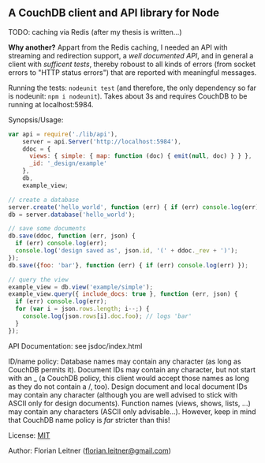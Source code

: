 A CouchDB client and API library for Node
-----------------------------------------

TODO: caching via Redis (after my thesis is written...)

**Why another?** Appart from the Redis caching, I needed an API with
streaming and redirection support, a *well documented API*, and in general a
client with *sufficent tests*, thereby roboust to all kinds of errors (from socket
errors to "HTTP status errors") that are reported with meaningful messages.

Running the tests: `nodeunit test` (and therefore, the only dependency so far
is nodeunit: `npm i nodeunit`). Takes about 3s and requires CouchDB to be 
running at localhost:5984.

Synopsis/Usage:

```javascript
var api = require('./lib/api'),
    server = api.Server('http://localhost:5984'),
    ddoc = {
      views: { simple: { map: function (doc) { emit(null, doc) } } },
      _id: '_design/example'
    },
    db,
    example_view;

// create a database
server.create('hello_world', function (err) { if (err) console.log(err) });
db = server.database('hello_world');

// save some documents
db.save(ddoc, function (err, json) {
  if (err) console.log(err);
  console.log('design saved as', json.id, '(' + ddoc._rev + ')');
});
db.save({foo: 'bar'}, function (err) { if (err) console.log(err) });

// query the view
example_view = db.view('example/simple');
example_view.query({ include_docs: true }, function (err, json) {
  if (err) console.log(err);
  for (var i = json.rows.length; i--;) {
    console.log(json.rows[i].doc.foo); // logs 'bar'
  }
});
```

API Documentation: see jsdoc/index.html

ID/name policy: Database names may contain any character (as long as CouchDB
permits it). Document IDs may contain any character, but not start with an _
(a CouchDB policy, this client would accept those names as long as they do not
contain a /, too). Design document and local document IDs may contain any character
(although you are well advised to stick with ASCII only for design documents).
Function names (views, shows, lists, ...) may contain any characters (ASCII only
advisable...). However, keep in mind that CouchDB name policy is *far* stricter
than this!

License: [MIT](http://www.opensource.org/licenses/mit-license.php)

Author: Florian Leitner (florian.leitner@gmail.com)
